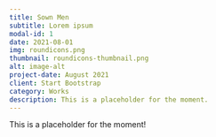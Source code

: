 ```yaml
---
title: Sown Men
subtitle: Lorem ipsum
modal-id: 1
date: 2021-08-01
img: roundicons.png
thumbnail: roundicons-thumbnail.png
alt: image-alt
project-date: August 2021
client: Start Bootstrap
category: Works
description: This is a placeholder for the moment.
---
```


This is a placeholder for the moment!

